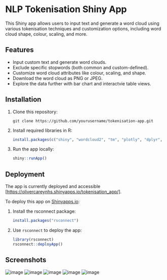 # NLP Tokenisation Shiny App

This Shiny app allows users to input text and generate a word cloud using various tokenisation techniques and customization options, including word cloud shape, colour, scaling, and more.

## Features

- Input custom text and generate word clouds.
- Exclude specific stopwords (both common and custom-defined).
- Customize word cloud attributes like colour, scaling, and shape.
- Download the word cloud as PNG or JPEG.
- Explore the data further with bar chart and interactvie table views.

## Installation

1. Clone this repository:
   ```
   git clone https://github.com/yourusername/tokenisation-app.git
   ```

2. Install required libraries in R:
   ```R
   install.packages(c("shiny", "wordcloud2", "tm", "plotly", "dplyr", "shinyjs", "htmlwidgets"))
   ```

3. Run the app locally:
   ```R
   shiny::runApp()
   ```

## Deployment

The app is currently deployed and accessible [https://olivercareynhs.shinyapps.io/tokenisation_app/].

To deploy this app on [Shinyapps.io](https://www.shinyapps.io/):
   
1. Install the rsconnect package:
   ```R
   install.packages("rsconnect")
   ```

2. Use `rsconnect` to deploy the app:
   ```R
   library(rsconnect)
   rsconnect::deployApp()
   ```

## Screenshots

![image](https://github.com/user-attachments/assets/8af81659-e95f-4f38-84d9-41b59910aa95)
![image](https://github.com/user-attachments/assets/4fd433f6-81af-45b7-9cf0-b19211ac56c9)
![image](https://github.com/user-attachments/assets/c60bfea0-f5fe-46f8-a1a2-374e89539d84)
![image](https://github.com/user-attachments/assets/0fb7ac80-bda3-4996-a00a-dc4fef182330)
![image](https://github.com/user-attachments/assets/0df89190-100b-4d03-918d-457ccd64706e)



